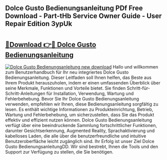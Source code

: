 ## Dolce Gusto Bedienungsanleitung PDf Free Download - Part-tHb Service Owner Guide - User Repair Edition 3ypUk

# <h2><a href="http://df3360.blite.top/?on=Dolce+Gusto+Bedienungsanleitung">🔗Download 👉🔴 Dolce Gusto Bedienungsanleitung</a></h2>

[![Dolce Gusto Bedienungsanleitung new download](https://i.imgur.com/lujVjoI.png)](http://df3360.blite.top/?on=Dolce+Gusto+Bedienungsanleitung)
Hallo und willkommen zum Benutzerhandbuch für Ihr neu integriertes Dolce Gusto Bedienungsanleitung. Dieser Leitfaden soll Ihnen helfen, das Beste aus Ihrem Produkt herauszuholen, indem er einen umfassenden Überblick über seine Merkmale, Funktionen und Vorteile bietet. Sie finden Schritt-für-Schritt-Anleitungen für Installation, Verwendung, Wartung und Fehlerbehebung. Bevor Sie Ihr Dolce Gusto Bedienungsanleitung verwenden, empfehlen wir Ihnen, diese Bedienungsanleitung sorgfältig zu lesen. Es enthält wichtige Informationen zu Produkteinrichtung, Betrieb, Wartung und Fehlerbehebung, um sicherzustellen, dass Sie das Produkt effektiv und effizient nutzen können. Dolce Gusto Bedienungsanleitung verfügt über eine beeindruckende Sammlung fortschrittlicher Funktionen, darunter Gesichtserkennung, Augmented Reality, Sprachaktivierung und kabelloses Laden, die alle über die benutzerfreundliche und intuitive Benutzeroberfläche leicht zugänglich sind. Ihr Erfolg ist unser Ziel Dolce Gusto BedienungsanleitungDD. Wir sind bestrebt, Ihnen die Tools und den Support zur Verfügung zu stellen, die Sie benötigen.
